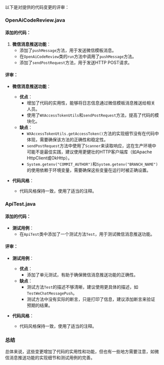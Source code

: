 以下是对提供的代码变更的评审：

### OpenAiCodeReview.java

#### 添加的代码：

1. **微信消息推送功能**：
   - 添加了`pushMessage`方法，用于发送微信模板消息。
   - 在`OpenAiCodeReview`类的`run`方法中调用了`pushMessage`方法。
   - 添加了`sendPostRequest`方法，用于发送HTTP POST请求。

#### 评审：

- **微信消息推送功能**：
  - **优点**：
    - 增加了代码的实用性，能够将日志信息通过微信模板消息推送给相关人员。
    - 使用了`WXAccessTokenUtils`和`sendPostRequest`方法，提高了代码的模块化。
  - **缺点**：
    - `WXAccessTokenUtils.getAccessToken()`方法的实现细节没有在代码中体现，需要确保该方法的正确性和稳定性。
    - `sendPostRequest`方法中使用了`Scanner`来读取响应，这在生产环境中可能不是最佳实践，建议使用更健壮的HTTP客户端库（如Apache HttpClient或OkHttp）。
    - `System.getenv("COMMIT_AUTHOR")`和`System.getenv("BRANCH_NAME")`的使用依赖于环境变量，需要确保这些变量在运行时被正确设置。

- **代码风格**：
  - 代码风格保持一致，使用了适当的注释。

### ApiTest.java

#### 添加的代码：

- **测试用例**：
  - 在`ApiTest`类中添加了一个测试方法`Test`，用于测试微信消息推送功能。

#### 评审：

- **测试用例**：
  - **优点**：
    - 添加了单元测试，有助于确保微信消息推送功能的正确性。
  - **缺点**：
    - 测试方法`Test`的描述不够清晰，建议使用更具体的描述，如`TestWeChatMessagePush`。
    - 测试方法中没有实际的断言，只是打印了信息，建议添加断言来验证预期的结果。

- **代码风格**：
  - 代码风格保持一致，使用了适当的注释。

### 总结

总体来说，这些变更增加了代码的实用性和功能，但也有一些地方需要注意，如微信消息推送功能的实现细节和测试用例的完善。